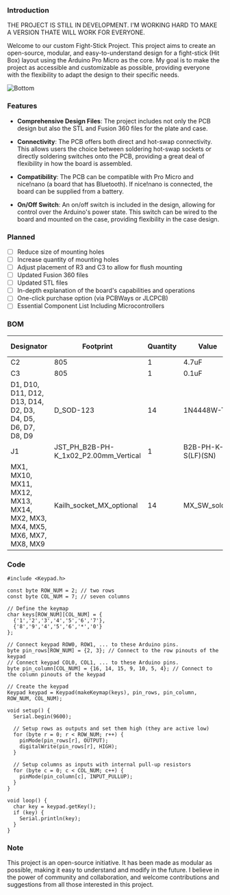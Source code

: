 ### Introduction

THE PROJECT IS STILL IN DEVELOPMENT. I'M WORKING HARD TO MAKE A VERSION THATE WILL WORK FOR EVERYONE.

Welcome to our custom Fight-Stick Project. This project aims to create an open-source, modular, and easy-to-understand design for a fight-stick (Hit Box) layout using the Arduino Pro Micro as the core. My goal is to make the project as accessible and customizable as possible, providing everyone with the flexibility to adapt the design to their specific needs.

![Bottom](https://github.com/Taialt97/mini-hitbox-pcb/assets/45160819/bd3939f3-17c9-43e0-8987-4a9b61269e5a)

### Features

- **Comprehensive Design Files**: The project includes not only the PCB design but also the STL and Fusion 360 files for the plate and case.
    
- **Connectivity**: The PCB offers both direct and hot-swap connectivity. This allows users the choice between soldering hot-swap sockets or directly soldering switches onto the PCB, providing a great deal of flexibility in how the board is assembled.
    
- **Compatibility**: The PCB can be compatible with Pro Micro and nice!nano (a board that has Bluetooth). If nice!nano is connected, the board can be supplied from a battery.
    
- **On/Off Switch**: An on/off switch is included in the design, allowing for control over the Arduino's power state. This switch can be wired to the board and mounted on the case, providing flexibility in the case design.

### Planned

- [ ] Reduce size of mounting holes
- [ ] Increase quantity of mounting holes
- [ ] Adjust placement of R3 and C3 to allow for flush mounting
- [ ] Updated Fusion 360 files
- [ ] Updated STL files
- [ ] In-depth explanation of the board's capabilities and operations
- [ ] One-click purchase option (via PCBWays or JLCPCB)
- [ ] Essential Component List Including Microcontrollers
### BOM 
| Designator | Footprint | Quantity | Value | Part # | LCSC Part # |
|------------|-----------|----------|-------|--------|-------------|
| C2 | 805 | 1 | 4.7uF | CC0805KKX7R8BB475 | C354262 |
| C3 | 805 | 1 | 0.1uF | CC0805KRX7R9BB104 | C49678 |
| D1, D10, D11, D12, D13, D14, D2, D3, D4, D5, D6, D7, D8, D9 | D_SOD-123 | 14 | 1N4448W-TP | 1N4448W-TP | C668855 |
| J1 | JST_PH_B2B-PH-K_1x02_P2.00mm_Vertical | 1 | B2B-PH-K-S(LF)(SN) | B2B-PH-K-S(LF)(SN) | C131337 |
| MX1, MX10, MX11, MX12, MX13, MX14, MX2, MX3, MX4, MX5, MX6, MX7, MX8, MX9 | Kailh_socket_MX_optional | 14 | MX_SW_solder | Kailh CPG151101D212 | C400234 |
### Code

```
#include <Keypad.h>

const byte ROW_NUM = 2; // two rows
const byte COL_NUM = 7; // seven columns

// Define the keymap
char keys[ROW_NUM][COL_NUM] = {
  {'1','2','3','4','5','6','7'},
  {'8','9','4','5','6','*','0'}
};

// Connect keypad ROW0, ROW1, ... to these Arduino pins.
byte pin_rows[ROW_NUM] = {2, 3}; // Connect to the row pinouts of the keypad
// Connect keypad COL0, COL1, ... to these Arduino pins.
byte pin_column[COL_NUM] = {16, 14, 15, 9, 10, 5, 4}; // Connect to the column pinouts of the keypad

// Create the keypad
Keypad keypad = Keypad(makeKeymap(keys), pin_rows, pin_column, ROW_NUM, COL_NUM);

void setup() {
  Serial.begin(9600);

  // Setup rows as outputs and set them high (they are active low)
  for (byte r = 0; r < ROW_NUM; r++) {
    pinMode(pin_rows[r], OUTPUT);
    digitalWrite(pin_rows[r], HIGH);
  }

  // Setup columns as inputs with internal pull-up resistors
  for (byte c = 0; c < COL_NUM; c++) {
    pinMode(pin_column[c], INPUT_PULLUP);
  }
}

void loop() {
  char key = keypad.getKey();
  if (key) {
    Serial.println(key);
  }
}
```

### Note

This project is an open-source initiative. It has been made as modular as possible, making it easy to understand and modify in the future. I believe in the power of community and collaboration, and welcome contributions and suggestions from all those interested in this project.
